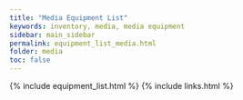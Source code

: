 ```yaml
---
title: "Media Equipment List"
keywords: inventory, media, media equipment
sidebar: main_sidebar
permalink: equipment_list_media.html
folder: media
toc: false
---
```


{% include equipment_list.html %}
{% include links.html %}
